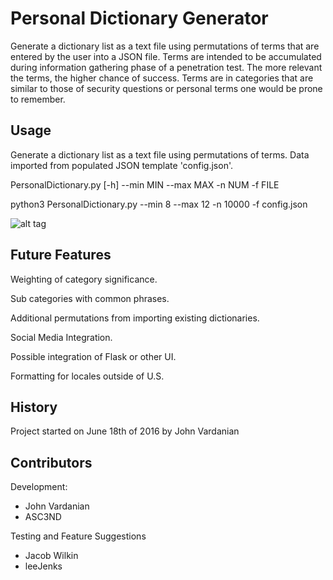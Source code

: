 # Personal Dictionary Generator

Generate a dictionary list as a text file using permutations of terms that are entered by the user into a JSON file. Terms are intended to be accumulated during information gathering phase of a penetration test. The more relevant the terms, the higher chance of success. Terms are in categories that are similar to those of security questions or personal terms one would be prone to remember.

## Usage

Generate a dictionary list as a text file using permutations of terms. Data imported from populated JSON template 'config.json'.

PersonalDictionary.py [-h] --min MIN --max MAX -n NUM -f FILE

python3 PersonalDictionary.py --min 8 --max 12 -n 10000 -f config.json

![alt tag](https://raw.githubusercontent.com/MC-GitFlow/personal-dictionary/master/example/Screenshot.png)

## Future Features

Weighting of category significance.

Sub categories with common phrases.

Additional permutations from importing existing dictionaries.

Social Media Integration.

Possible integration of Flask or other UI.

Formatting for locales outside of U.S.

## History

Project started on June 18th of 2016 by John Vardanian

## Contributors

Development:
- John Vardanian
- ASC3ND

Testing and Feature Suggestions
- Jacob Wilkin
- leeJenks

